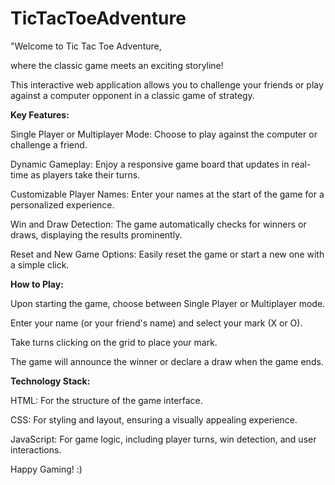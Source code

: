 # TicTacToeAdventure
"Welcome to Tic Tac Toe Adventure, 

where the classic game meets an exciting storyline! 

This interactive web application allows you to challenge your friends or play against a computer opponent in a classic game of strategy.

**Key Features:**

Single Player or Multiplayer Mode: Choose to play against the computer or challenge a friend.

Dynamic Gameplay: Enjoy a responsive game board that updates in real-time as players take their turns.

Customizable Player Names: Enter your names at the start of the game for a personalized experience.

Win and Draw Detection: The game automatically checks for winners or draws, displaying the results prominently.

Reset and New Game Options: Easily reset the game or start a new one with a simple click.


**How to Play:**

Upon starting the game, choose between Single Player or Multiplayer mode.

Enter your name (or your friend's name) and select your mark (X or O).

Take turns clicking on the grid to place your mark.

The game will announce the winner or declare a draw when the game ends.


**Technology Stack:**

HTML: For the structure of the game interface.

CSS: For styling and layout, ensuring a visually appealing experience.

JavaScript: For game logic, including player turns, win detection, and user interactions.


Happy Gaming! :)
